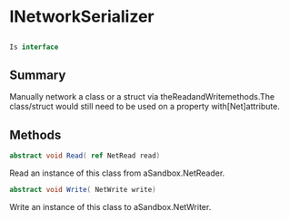 # INetworkSerializer

## 
```c#
Is interface
```

## Summary

Manually network a class or a struct via theReadandWritemethods.The class/struct would still need to be used on a property with[Net]attribute.
## Methods

```c#
abstract void Read( ref NetRead read) 
```
Read an instance of this class from aSandbox.NetReader.
```c#
abstract void Write( NetWrite write) 
```
Write an instance of this class to aSandbox.NetWriter.
